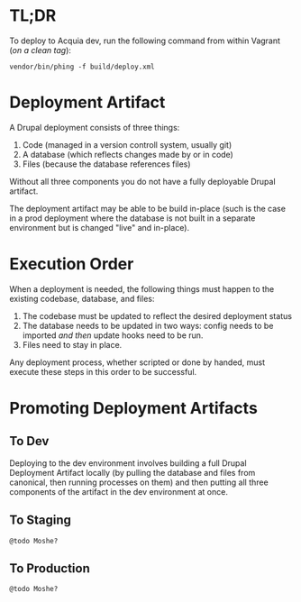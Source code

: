 # TL;DR

To deploy to Acquia dev, run the following command from within Vagrant (*on a clean tag*):

`vendor/bin/phing -f build/deploy.xml`

# Deployment Artifact

A Drupal deployment consists of three things:
1) Code (managed in a version controll system, usually git)
2) A database (which reflects changes made by or in code)
3) Files (because the database references files)

Without all three components you do not have a fully deployable Drupal artifact.

The deployment artifact may be able to be build in-place (such is the case in a prod deployment where the database is not built in a separate environment but is changed "live" and in-place).

# Execution Order

When a deployment is needed, the following things must happen to the existing codebase, database, and files:

1) The codebase must be updated to reflect the desired deployment status
2) The database needs to be updated in two ways: config needs to be imported *and then* update hooks need to be run.
3) Files need to stay in place.

Any deployment process, whether scripted or done by handed, must execute these steps in this order to be successful.

# Promoting Deployment Artifacts  

## To Dev
Deploying to the dev environment involves building a full Drupal Deployment Artifact locally (by pulling the database and files from canonical, then running processes on them) and then putting all three components of the artifact in the dev environment at once.

## To Staging
`@todo Moshe?`

## To Production
`@todo Moshe?`
